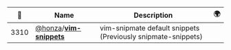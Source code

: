 |:star2: | Name | Description | 🌍|
|---|---|---|---|
|3310|[@honza](https://github.com/honza)/[**vim-snippets**](https://github.com/honza/vim-snippets)|vim-snipmate default snippets (Previously snipmate-snippets)||

